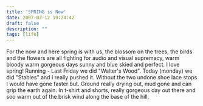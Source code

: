 ```yaml
---
title: 'SPRING is Now'
date: 2007-03-12 19:24:42
draft: false
description: ""
tags: [life]
---
```


For the now and here spring is with us, the blossom on the trees, the birds and the flowers are all fighting for audio and visual supremacy, warm bloody warm gorgeous days sunny and blue skied and perfect. I love spring! Running - Last Friday we did "Walter's Wood". Today (monday) we did "Stables" and I really pushed it. Without the two undone shoe lace stops I would have gone faster but. Ground really drying out, mud gone and can grip the earth again. In t-shirt and shorts, really gorgeous day out there and soo warm out of the brisk wind along the base of the hill.